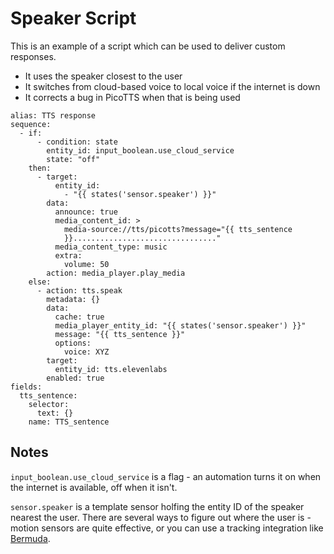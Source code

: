 # Speaker Script

This is an example of a script which can be used to deliver custom responses.

* It uses the speaker closest to the user
* It switches from cloud-based voice to local voice if the internet is down
* It corrects a bug in PicoTTS when that is being used
```
alias: TTS response
sequence:
  - if:
      - condition: state
        entity_id: input_boolean.use_cloud_service
        state: "off"
    then:
      - target:
          entity_id:
            - "{{ states('sensor.speaker') }}"
        data:
          announce: true
          media_content_id: >
            media-source://tts/picotts?message="{{ tts_sentence
            }}................................"
          media_content_type: music
          extra:
            volume: 50
        action: media_player.play_media
    else:
      - action: tts.speak
        metadata: {}
        data:
          cache: true
          media_player_entity_id: "{{ states('sensor.speaker') }}"
          message: "{{ tts_sentence }}"
          options:
            voice: XYZ
        target:
          entity_id: tts.elevenlabs
        enabled: true
fields:
  tts_sentence:
    selector:
      text: {}
    name: TTS_sentence
```
## Notes

```input_boolean.use_cloud_service``` is a flag - an automation turns it on when the internet is available, off when it isn't.

```sensor.speaker``` is a template sensor holfing the entity ID of the speaker nearest the user. 
There are several ways to figure out where the user is - motion sensors are quite effective, or you can use a tracking integration like [Bermuda](https://github.com/agittins/bermuda).













